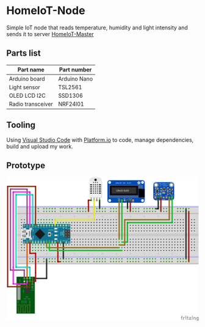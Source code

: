 # HomeIoT-Node
Simple IoT node that reads temperature, humidity and light intensity and sends it to server [HomeIoT-Master](https://github.com/kirek007/homeiot-master)

## Parts list

Part name | Part number
------------ | -------------
Arduino board | Arduino Nano  
Light sensor | TSL2561
OLED LCD I2C | SSD1306
Radio transceiver | NRF24l01

## Tooling

Using [Visual Studio Code](https://code.visualstudio.com/) with [Platform.io](https://platformio.org/) to code, manage dependencies, build and upload my work.

## Prototype

![Prototype](/_docs/NodeBoard_bb.png)
